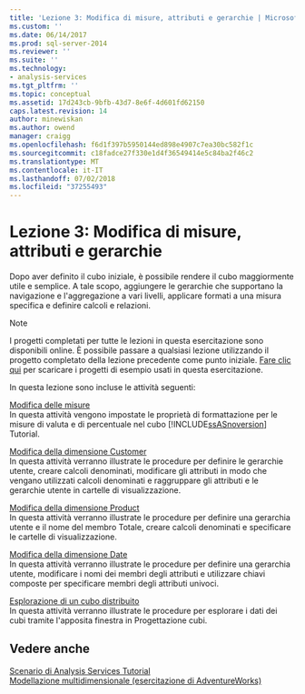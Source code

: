 ```yaml
---
title: 'Lezione 3: Modifica di misure, attributi e gerarchie | Microsoft Docs'
ms.custom: ''
ms.date: 06/14/2017
ms.prod: sql-server-2014
ms.reviewer: ''
ms.suite: ''
ms.technology:
- analysis-services
ms.tgt_pltfrm: ''
ms.topic: conceptual
ms.assetid: 17d243cb-9bfb-43d7-8e6f-4d601fd62150
caps.latest.revision: 14
author: minewiskan
ms.author: owend
manager: craigg
ms.openlocfilehash: f6d1f397b5950144ed898e4907c7ea30bc582f1c
ms.sourcegitcommit: c18fadce27f330e1d4f36549414e5c84ba2f46c2
ms.translationtype: MT
ms.contentlocale: it-IT
ms.lasthandoff: 07/02/2018
ms.locfileid: "37255493"
---
```

# <a name="lesson-3-modifying-measures-attributes-and-hierarchies"></a>Lezione 3: Modifica di misure, attributi e gerarchie
  Dopo aver definito il cubo iniziale, è possibile rendere il cubo maggiormente utile e semplice. A tale scopo, aggiungere le gerarchie che supportano la navigazione e l'aggregazione a vari livelli, applicare formati a una misura specifica e definire calcoli e relazioni.  
  
> [!NOTE]  
>  I progetti completati per tutte le lezioni in questa esercitazione sono disponibili online. È possibile passare a qualsiasi lezione utilizzando il progetto completato della lezione precedente come punto iniziale. [Fare clic qui](http://go.microsoft.com/fwlink/?LinkID=221866) per scaricare i progetti di esempio usati in questa esercitazione.  
  
 In questa lezione sono incluse le attività seguenti:  
  
 [Modifica delle misure](lesson-3-1-modifying-measures.md)  
 In questa attività vengono impostate le proprietà di formattazione per le misure di valuta e di percentuale nel cubo [!INCLUDE[ssASnoversion](../includes/ssasnoversion-md.md)] Tutorial.  
  
 [Modifica della dimensione Customer](lesson-3-2-modifying-the-customer-dimension.md)  
 In questa attività verranno illustrate le procedure per definire le gerarchie utente, creare calcoli denominati, modificare gli attributi in modo che vengano utilizzati calcoli denominati e raggruppare gli attributi e le gerarchie utente in cartelle di visualizzazione.  
  
 [Modifica della dimensione Product](lesson-3-3-modifying-the-product-dimension.md)  
 In questa attività verranno illustrate le procedure per definire una gerarchia utente e il nome del membro Totale, creare calcoli denominati e specificare le cartelle di visualizzazione.  
  
 [Modifica della dimensione Date](lesson-3-4-modifying-the-date-dimension.md)  
 In questa attività verranno illustrate le procedure per definire una gerarchia utente, modificare i nomi dei membri degli attributi e utilizzare chiavi composte per specificare membri degli attributi univoci.  
  
 [Esplorazione di un cubo distribuito](lesson-3-5-browsing-the-deployed-cube.md)  
 In questa attività verranno illustrate le procedure per esplorare i dati dei cubi tramite l'apposita finestra in Progettazione cubi.  
  
## <a name="see-also"></a>Vedere anche  
 [Scenario di Analysis Services Tutorial](analysis-services-tutorial-scenario.md)   
 [Modellazione multidimensionale &#40;esercitazione di AdventureWorks&#41;](multidimensional-modeling-adventure-works-tutorial.md)  
  
  

